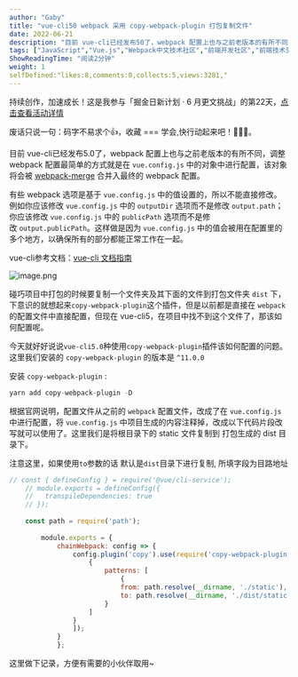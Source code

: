 ```yaml
---
author: "Gaby"
title: "vue-cli50 webpack 采用 copy-webpack-plugin 打包复制文件"
date: 2022-06-21
description: "目前 vue-cli已经发布50了，webpack 配置上也与之前老版本的有所不同，这里就主要记录下vue-cli50 webpack 采用 copy-webpack-plugin 打包复制文件"
tags: ["JavaScript","Vue.js","Webpack中文技术社区","前端开发社区","前端技术交流","前端框架教程","JavaScript 学习资源","CSS 技巧与最佳实践","HTML5 最新动态","前端工程师职业发展","开源前端项目","前端技术趋势"]
ShowReadingTime: "阅读2分钟"
weight: 1
selfDefined:"likes:8,comments:0,collects:5,views:3281,"
---
```

持续创作，加速成长！这是我参与「掘金日新计划 · 6 月更文挑战」的第22天，[点击查看活动详情](https://juejin.cn/post/7099702781094674468 "https://juejin.cn/post/7099702781094674468")

废话只说一句：码字不易求个👍，收藏 === 学会,快行动起来吧！🙇‍🙇‍🙇‍。

目前 vue-cli已经发布5.0了，webpack 配置上也与之前老版本的有所不同，调整 webpack 配置最简单的方式就是在 `vue.config.js` 中的对象中进行配置，该对象将会被 [webpack-merge](https://link.juejin.cn?target=https%3A%2F%2Fgithub.com%2Fsurvivejs%2Fwebpack-merge "https://github.com/survivejs/webpack-merge") 合并入最终的 webpack 配置。

有些 webpack 选项是基于 `vue.config.js` 中的值设置的，所以不能直接修改。例如你应该修改 `vue.config.js` 中的 `outputDir` 选项而不是修改 `output.path`；你应该修改 `vue.config.js` 中的 `publicPath` 选项而不是修改 `output.publicPath`。这样做是因为 `vue.config.js` 中的值会被用在配置里的多个地方，以确保所有的部分都能正常工作在一起。

vue-cli参考文档：[vue-cli 文档指南](https://link.juejin.cn?target=https%3A%2F%2Fcli.vuejs.org%2Fzh%2Fguide%2F "https://cli.vuejs.org/zh/guide/")

![image.png](/images/jueJin/de1ddca6d02146f.png)

碰巧项目中打包的时候要复制一个文件夹及其下面的文件到打包文件夹 `dist` 下，下意识的就想起来`copy-webpack-plugin`这个插件，但是以前都是直接在 `webpack`的配置文件中直接配置，但现在 vue-cli5，在项目中找不到这个文件了，那该如何配置呢。

今天就好好说说`vue-cli5.0`种使用`copy-webpack-plugin`插件该如何配置的问题。这里我们安装的 `copy-webpack-plugin` 的版本是 `^11.0.0`

安装 `copy-webpack-plugin` :

```js
yarn add copy-webpack-plugin -D
```

根据官网说明，配置文件从之前的 `webpack` 配置文件，改成了在 `vue.config.js` 中进行配置，将 `vue.config.js` 中项目生成的内容注释掉，改成以下代码片段改写就可以使用了。这里我们是将根目录下的 static 文件复制到 打包生成的 dist 目录下。

注意这里，如果使用`to`参数的话 默认是`dist`目录下进行复制, 所填字段为目路地址

```js
// const { defineConfig } = require('@vue/cli-service');
    // module.exports = defineConfig({
    //   transpileDependencies: true
    // });
    
    const path = require('path');
    
        module.exports = {
            chainWebpack: config => {
                config.plugin('copy').use(require('copy-webpack-plugin'), [
                    {
                        patterns: [
                            {
                            from: path.resolve(__dirname, './static'),
                            to: path.resolve(__dirname, './dist/static')
                        }
                    ]
                }
                ]);
            }
            };
```

这里做下记录，方便有需要的小伙伴取用~